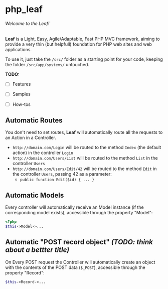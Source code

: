 # php_leaf
###### Welcome to the Leaf!
  
**Leaf** is a Light, Easy, Agile/Adaptable, Fast PHP MVC framework, aiming to provide a very thin (but helpfull) foundation for PHP web sites and web applications.
  
To use it, just take the `/src/` folder as a starting point for your code, keeping the folder `/src/app/systems/` untouched.
  
  
**TODO:**
- [ ] Features
- [ ] Samples
- [ ] How-tos
  
  
  
   
## Automatic Routes
You don't need to set routes, **Leaf** will automatically route all the requests to an Action in a Controller.
  - `http://domain.com/Login` will be routed to the method `Index` (the default action) in the controller `Login`
  - `http://domain.com/Users/List` will be routed to the method `List` in the controller `Users`
  - `http://domain.com/Users/Edit/42` will be routed to the method `Edit` in the controller `Users`, passing 42 as a parameter:
    - `public function Edit($id) { ... }`
  
  
## Automatic Models
Every controller will automatically receive an Model instance (if the corresponding model exists), accessible through the property "Model":
  ```php
  <?php
  $this->Model->...
  ```
   
  
## Automatic "POST record object"     *(TODO: think about a bettter title)*
On Every POST request the Controller will automatically create an object with the contents of the POST data (`$_POST`), accessible through the property "Record":
  ```php  <?php
  $this->Record->...
  ```
